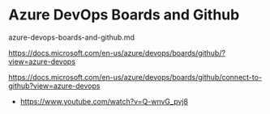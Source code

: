 # Azure DevOps Boards and Github

azure-devops-boards-and-github.md

https://docs.microsoft.com/en-us/azure/devops/boards/github/?view=azure-devops

https://docs.microsoft.com/en-us/azure/devops/boards/github/connect-to-github?view=azure-devops

*   https://www.youtube.com/watch?v=Q-wnvG_pvj8
